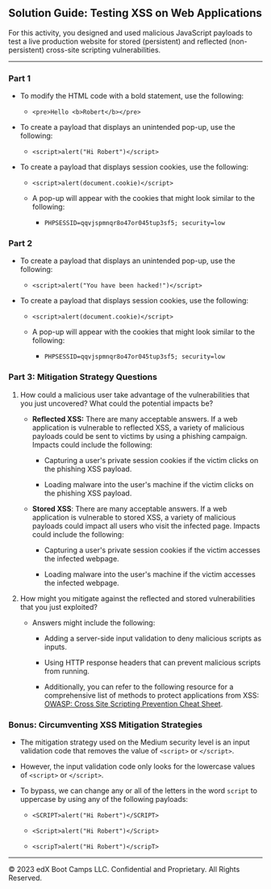 ## Solution Guide: Testing XSS on Web Applications

For this activity, you designed and used malicious JavaScript payloads to test a live production website for stored (persistent) and reflected (non-persistent) cross-site scripting vulnerabilities.

---

### Part 1 

* To modify the HTML code with a bold statement, use the following: 

   * `<pre>Hello <b>Robert</b></pre>`

* To create a payload that displays an unintended pop-up, use the following: 

  * `<script>alert("Hi Robert")</script>`

* To create a payload that displays session cookies, use the following: 

   - `<script>alert(document.cookie)</script>`

   - A pop-up will appear with the cookies that might look similar to the following:
     
     - `PHPSESSID=qqvjspmnqr8o47or045tup3sf5; security=low` 

### Part 2

* To create a payload that displays an unintended pop-up, use the following: 

  * `<script>alert("You have been hacked!")</script>`

* To create a payload that displays session cookies, use the following: 

   - `<script>alert(document.cookie)</script>`

   - A pop-up will appear with the cookies that might look similar to the following:
     
     - `PHPSESSID=qqvjspmnqr8o47or045tup3sf5; security=low` 

### Part 3: Mitigation Strategy Questions

1. How could a malicious user take advantage of the vulnerabilities that you just uncovered? What could the potential impacts be?

   - **Reflected XSS:** There are many acceptable answers. If a web application is vulnerable to reflected XSS, a variety of malicious payloads could be sent to victims by using a phishing campaign. Impacts could include the following:
    
     - Capturing a user's private session cookies if the victim clicks on the phishing XSS payload.
    
     - Loading malware into the user's machine if the victim clicks on the phishing XSS payload.
     
   - **Stored XSS**: There are many acceptable answers. If a web application is vulnerable to stored XSS, a variety of malicious payloads could impact all users who visit the infected page. Impacts could include the following:
   
     - Capturing a user's private session cookies if the victim accesses the infected webpage.
     
     - Loading malware into the user's machine if the victim accesses the infected webpage.

2. How might you mitigate against the reflected and stored vulnerabilities that you just exploited?
    
     - Answers might include the following: 

        - Adding a server-side input validation to deny malicious scripts as inputs.

        - Using HTTP response headers that can prevent malicious scripts from running.

        - Additionally, you can refer to the following resource for a comprehensive list of methods to protect applications from XSS: [OWASP: Cross Site Scripting Prevention Cheat Sheet](https://cheatsheetseries.owasp.org/cheatsheets/Cross_Site_Scripting_Prevention_Cheat_Sheet.html).   
    
### Bonus: Circumventing XSS Mitigation Strategies

- The mitigation strategy used on the Medium security level is an input validation code that removes the value of `<script>` or `</script>`.

- However, the input validation code only looks for the lowercase values of `<script>` or `</script>`.

- To bypass, we can change any or all of the letters in the word `script` to uppercase by using any of the following payloads: 

  - `<SCRIPT>alert("Hi Robert")</SCRIPT>`

  - `<Script>alert("Hi Robert")</Script>`
    
  - `<scripT>alert("Hi Robert")</scripT>`

---

© 2023 edX Boot Camps LLC. Confidential and Proprietary. All Rights Reserved.
